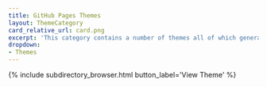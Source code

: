 ```yaml
---
title: GitHub Pages Themes
layout: ThemeCategory
card_relative_url: card.png
excerpt: 'This category contains a number of themes all of which generate static websites aimed to be deployed through <a href="https://pages.github.com/">GitHub Pages</a> taking advantage of <a href="https://jekyllrb.com/">Jekyll</a> features, allowing multiple themes to be deployed at the same time, as well as being able to host the documentation for multiple versions of a library at the same time.'
dropdown:
- Themes
---
```

{% include subdirectory_browser.html button_label='View Theme' %}